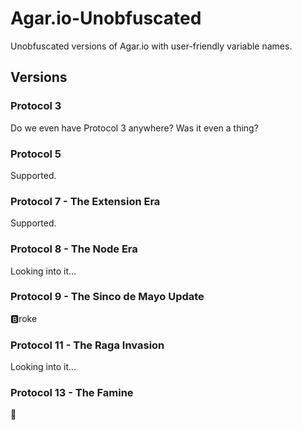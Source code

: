 # Agar.io-Unobfuscated
Unobfuscated versions of Agar.io with user-friendly variable names.

## Versions

### Protocol 3
Do we even have Protocol 3 anywhere? Was it even a thing?

### Protocol 5
Supported.

### Protocol 7 - The Extension Era
Supported.

### Protocol 8 - The Node Era
Looking into it...

### Protocol 9 - The Sinco de Mayo Update
:b:roke

### Protocol 11 - The Raga Invasion
Looking into it...

### Protocol 13 - The Famine
:no_entry_sign:
